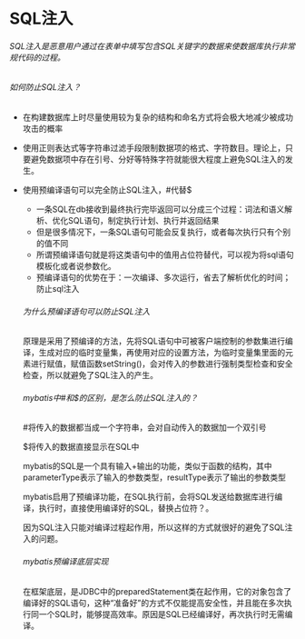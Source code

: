 # SQL注入

###### SQL注入是恶意用户通过在表单中填写包含SQL关键字的数据来使数据库执行非常规代码的过程。

###### 如何防止SQL注入？

- 在构建数据库上时尽量使用较为复杂的结构和命名方式将会极大地减少被成功攻击的概率

- 使用正则表达式等字符串过滤手段限制数据项的格式、字符数目。理论上，只要避免数据项中存在引号、分好等特殊字符就能很大程度上避免SQL注入的发生。

- 使用预编译语句可以完全防止SQL注入，#代替$

  - 一条SQL在db接收到最终执行完毕返回可以分成三个过程：词法和语义解析、优化SQL语句，制定执行计划、执行并返回结果
  - 但是很多情况下，一条SQL语句可能会反复执行，或者每次执行只有个别的值不同
  - 所谓预编译语句就是将这类语句中的值用占位符替代，可以视为将sql语句模板化或者说参数化。
  - 预编译语句的优势在于：一次编译、多次运行，省去了解析优化的时间；防止sql注入

  ###### 为什么预编译语句可以防止SQL注入

  原理是采用了预编译的方法，先将SQL语句中可被客户端控制的参数集进行编译，生成对应的临时变量集，再使用对应的设置方法，为临时变量集里面的元素进行赋值，赋值函数setString()，会对传入的参数进行强制类型检查和安全检查，所以就避免了SQL注入的产生。

  ###### mybatis中#和$的区别，是怎么防止SQL注入的？

  #将传入的数据都当成一个字符串，会对自动传入的数据加一个双引号

  $将传入的数据直接显示在SQL中

  mybatis的SQL是一个具有输入+输出的功能，类似于函数的结构，其中parameterType表示了输入的参数类型，resultType表示了输出的参数类型

  mybatis启用了预编译功能，在SQL执行前，会将SQL发送给数据库进行编译，执行时，直接使用编译好的SQL，替换占位符？。

  因为SQL注入只能对编译过程起作用，所以这样的方式就很好的避免了SQL注入的问题。

  ###### mybatis预编译底层实现

  在框架底层，是JDBC中的preparedStatement类在起作用，它的对象包含了编译好的SQL语句，这种“准备好”的方式不仅能提高安全性，并且能在多次执行同一个SQL时，能够提高效率。原因是SQL已经编译好，再次执行时无需编译。
